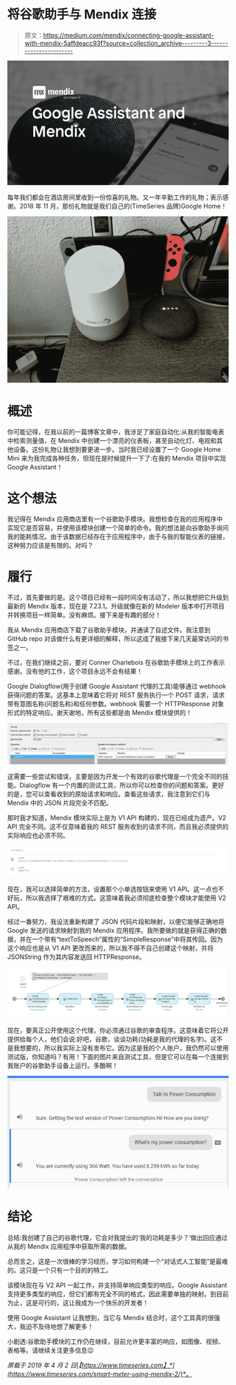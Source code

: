 # 将谷歌助手与 Mendix 连接

> 原文：<https://medium.com/mendix/connecting-google-assistant-with-mendix-5affdeacc93f?source=collection_archive---------3----------------------->

![](img/a6fcabac97267da6d4540f4267065f48.png)

每年我们都会在酒店房间里收到一份惊喜的礼物。又一年辛勤工作的礼物；表示感谢。2018 年 11 月，那份礼物就是我们自己的(TimeSeries 品牌)Google Home！

![](img/08b55a9a9f5831dda21c75fdcc5e5924.png)

# 概述

你可能记得，在我以前的一篇博客文章中，我涉足了家庭自动化:从我的智能电表中检索测量值，在 Mendix 中创建一个漂亮的仪表板，甚至自动化灯、电视和其他设备。这份礼物让我想到要更进一步。当时我已经设置了一个 Google Home Mini 来为我完成各种任务，但现在是时候提升一下了:在我的 Mendix 项目中实现 Google Assistant！

# 这个想法

我记得在 Mendix 应用商店里有一个谷歌助手模块。我想检查在我的应用程序中实现它是否容易，并使用该模块创建一个简单的命令。我的想法是向谷歌助手询问我的能耗情况。由于该数据已经存在于应用程序中，由于与我的智能仪表的链接，这种努力应该是有限的。对吗？

# 履行

不过，首先要做的是。这个项目已经有一段时间没有活动了，所以我想把它升级到最新的 Mendix 版本，现在是 7.23.1。升级就像在新的 Modeler 版本中打开项目并转换项目一样简单。没有麻烦。接下来是有趣的部分！

我从 Mendix 应用商店下载了谷歌助手模块，并通读了自述文件。我注意到 GitHub repo 对该做什么有更详细的解释，所以这成了我接下来几天最常访问的书签之一。

不过，在我们继续之前，要对 Conner Charlebois 在谷歌助手模块上的工作表示感谢。没有他的工作，这个项目永远不会有结果！

Google Dialogflow(用于创建 Google Assistant 代理的工具)能够通过 webhook 获得问题的答案。这基本上意味着它将对 REST 服务执行一个 POST 请求，请求带有意图名称(问题名称)和任何参数。webhook 需要一个 HTTPResponse 对象形式的特定响应。谢天谢地，所有这些都是由 Mendix 模块提供的！

![](img/e31443f34a92c808b45aad1dedf33a40.png)

这需要一些尝试和错误，主要是因为开发一个有效的谷歌代理是一个完全不同的技能。Dialogflow 有一个内置的测试工具，所以你可以检查你的问题和答案。更好的是，您可以查看收到的原始请求和响应。查看这些请求，我注意到它们与 Mendix 中的 JSON 片段完全不匹配。

那时我才知道，Mendix 模块实际上是为 V1 API 构建的，现在已经成为遗产。V2 API 完全不同。这不仅意味着我的 REST 服务收到的请求不同，而且我必须提供的实际响应也必须不同。

![](img/684fbae2deecebd34af4bd01bbc1a29d.png)

现在，我可以选择简单的方法，设置那个小单选按钮来使用 V1 API。这一点也不好玩，所以我选择了艰难的方式。这意味着我必须彻底检查整个模块才能使用 V2 API。

经过一番努力，我设法重新构建了 JSON 代码片段和映射，以便它能够正确地将 Google 发送的请求映射到我的 Mendix 应用程序。我所要做的就是获得正确的数据，并在一个带有“textToSpeech”属性的“SimpleResponse”中将其传回。因为这个响应也是从 V1 API 更改而来的，所以我不得不自己创建这个映射，并将 JSONString 作为其内容发送回 HTTPResponse。

![](img/f82eab5ef4eb5f8b9f9c673d23c32a3e.png)

现在，要真正公开使用这个代理，你必须通过谷歌的审查程序。这意味着它将公开提供给每个人，他们会说:好吧，谷歌，谈谈功耗(功耗是我的代理的名字)。这不是我想要的，所以我实际上没有发布它。因为这是我的个人账户，我仍然可以使用测试版，你知道吗？有用！下面的图片来自测试工具，但是它可以在每一个连接到我账户的谷歌助手设备上运行。多酷啊！

![](img/65cbd744fd4ce586830df031305e542a.png)

# 结论

总结:我创建了自己的谷歌代理，它会对我提出的‘我的功耗是多少？’做出回应通过从我的 Mendix 应用程序中获取所需的数据。

总而言之，这是一次很棒的学习经历，学习如何构建一个“对话式人工智能”是最难的。这只是一个只有一个目的的特工。

该模块现在与 V2 API 一起工作，并支持简单响应类型的响应。Google Assistant 支持更多类型的响应，但它们都有完全不同的格式，因此需要单独的映射。到目前为止，这是可行的，这让我成为一个快乐的开发者！

使用 Google Assistant 让我想到，当它与 Mendix 结合时，这个工具真的很强大，我迫不及待地想了解更多！

小剧透:谷歌助手模块的工作仍在继续，目前允许更丰富的响应，如图像、视频、表格等。请继续关注更多信息😉

*原载于 2019 年 4 月 2 日*[*【https://www.timeseries.com】*](https://www.timeseries.com/smart-meter-using-mendix-2/)*。*